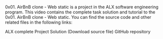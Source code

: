 0x01. AirBnB clone - Web static is a project in the ALX software engineering program. This video contains the complete task solution and tutorial to the 0x01. AirBnB clone - Web static. You can find the source code and other related files in the following links:

ALX complete Project Solution (Download source file)
GitHub repository
